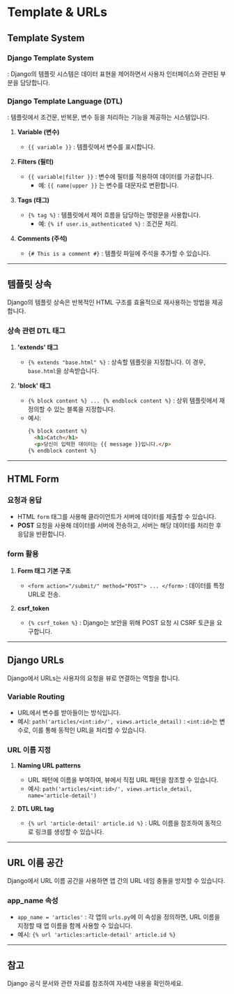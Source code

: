# Template & URLs

## Template System

### Django Template System
: Django의 템플릿 시스템은 데이터 표현을 제어하면서 사용자 인터페이스와 관련된 부분을 담당합니다.

### Django Template Language (DTL)
: 템플릿에서 조건문, 반복문, 변수 등을 처리하는 기능을 제공하는 시스템입니다.

1. **Variable (변수)**
   - `{{ variable }}` : 템플릿에서 변수를 표시합니다.
   
2. **Filters (필터)**
   - `{{ variable|filter }}` : 변수에 필터를 적용하여 데이터를 가공합니다.
     - 예: `{{ name|upper }}` 는 변수를 대문자로 변환합니다.
   
3. **Tags (태그)**
   - `{% tag %}` : 템플릿에서 제어 흐름을 담당하는 명령문을 사용합니다.
     - 예: `{% if user.is_authenticated %}` : 조건문 처리.

4. **Comments (주석)**
   - `{# This is a comment #}` : 템플릿 파일에 주석을 추가할 수 있습니다.

---

## 템플릿 상속

Django의 템플릿 상속은 반복적인 HTML 구조를 효율적으로 재사용하는 방법을 제공합니다.

### 상속 관련 DTL 태그
1. **'extends' 태그**
   - `{% extends "base.html" %}` : 상속할 템플릿을 지정합니다. 이 경우, `base.html`을 상속받습니다.
   
2. **'block' 태그**
   - `{% block content %} ... {% endblock content %}` : 상위 템플릿에서 재정의할 수 있는 블록을 지정합니다.
   - 예시:
     ```html
     {% block content %}
       <h1>Catch</h1>
       <p>당신이 입력한 데이터는 {{ message }}입니다.</p>
     {% endblock content %}
     ```

---

## HTML Form

### 요청과 응답
- HTML `form` 태그를 사용해 클라이언트가 서버에 데이터를 제출할 수 있습니다.
- **POST** 요청을 사용해 데이터를 서버에 전송하고, 서버는 해당 데이터를 처리한 후 응답을 반환합니다.

### form 활용
1. **Form 태그 기본 구조**
   - `<form action="/submit/" method="POST"> ... </form>` : 데이터를 특정 URL로 전송.
   
2. **csrf_token**
   - `{% csrf_token %}` : Django는 보안을 위해 POST 요청 시 CSRF 토큰을 요구합니다.

---

## Django URLs

Django에서 URLs는 사용자의 요청을 뷰로 연결하는 역할을 합니다.

### Variable Routing
- URL에서 변수를 받아들이는 방식입니다.
- 예시: `path('articles/<int:id>/', views.article_detail)` : `<int:id>`는 변수로, 이를 통해 동적인 URL을 처리할 수 있습니다.

### URL 이름 지정

1. **Naming URL patterns**
   - URL 패턴에 이름을 부여하여, 뷰에서 직접 URL 패턴을 참조할 수 있습니다.
   - 예시: `path('articles/<int:id>/', views.article_detail, name='article-detail')`

2. **DTL URL tag**
   - `{% url 'article-detail' article.id %}` : URL 이름을 참조하여 동적으로 링크를 생성할 수 있습니다.

---

## URL 이름 공간

Django에서 URL 이름 공간을 사용하면 앱 간의 URL 네임 충돌을 방지할 수 있습니다.

### app_name 속성
- `app_name = 'articles'` : 각 앱의 `urls.py`에 이 속성을 정의하면, URL 이름을 지정할 때 앱 이름을 함께 사용할 수 있습니다.
- 예시: `{% url 'articles:article-detail' article.id %}`

---

## 참고
Django 공식 문서와 관련 자료를 참조하여 자세한 내용을 확인하세요.
